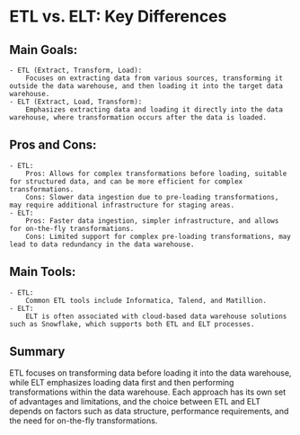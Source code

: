 # ETL vs. ELT: Key Differences

## Main Goals:

    - ETL (Extract, Transform, Load):
        Focuses on extracting data from various sources, transforming it outside the data warehouse, and then loading it into the target data warehouse.
    - ELT (Extract, Load, Transform):
        Emphasizes extracting data and loading it directly into the data warehouse, where transformation occurs after the data is loaded.


## Pros and Cons:

    - ETL:
        Pros: Allows for complex transformations before loading, suitable for structured data, and can be more efficient for complex transformations.
        Cons: Slower data ingestion due to pre-loading transformations, may require additional infrastructure for staging areas.
    - ELT:
        Pros: Faster data ingestion, simpler infrastructure, and allows for on-the-fly transformations.
        Cons: Limited support for complex pre-loading transformations, may lead to data redundancy in the data warehouse.


## Main Tools:

    - ETL:
        Common ETL tools include Informatica, Talend, and Matillion.
    - ELT:
        ELT is often associated with cloud-based data warehouse solutions such as Snowflake, which supports both ETL and ELT processes.


## Summary
 ETL focuses on transforming data before loading it into the data warehouse, while ELT emphasizes loading data first and then performing transformations within the data warehouse. Each approach has its own set of advantages and limitations, and the choice between ETL and ELT depends on factors such as data structure, performance requirements, and the need for on-the-fly transformations.